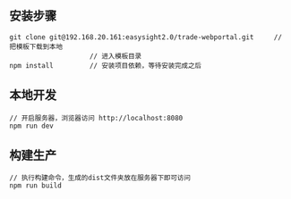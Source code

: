 ## 安装步骤 ##

	git clone git@192.168.20.161:easysight2.0/trade-webportal.git     // 把模板下载到本地
					    // 进入模板目录
	npm install         // 安装项目依赖，等待安装完成之后

## 本地开发 ##

	// 开启服务器，浏览器访问 http://localhost:8080
	npm run dev

## 构建生产 ##

	// 执行构建命令，生成的dist文件夹放在服务器下即可访问
	npm run build
